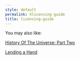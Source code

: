 ```yaml
---
style: default
permalink: Xlicensing-guide
title: licensing-guide
---
```

You may also like:

[History Of The Universe: Part Two](http://scp-wiki.net/history-of-the-universe-part-two)

[Lending a Hand](http://scp-wiki.net/lending-a-hand)
